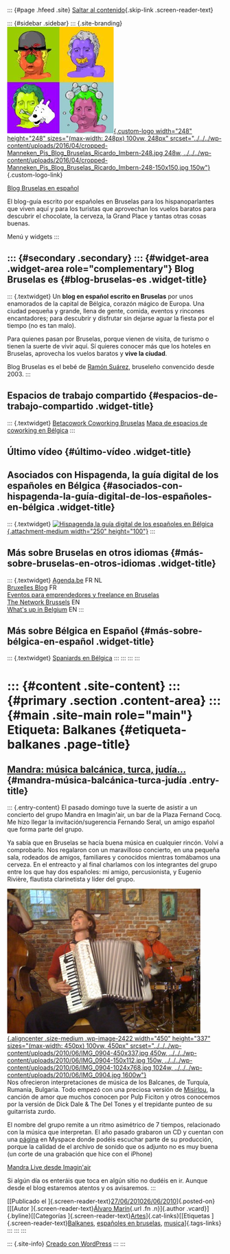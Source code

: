 ::: {#page .hfeed .site}
[Saltar al contenido](index.html#content){.skip-link
.screen-reader-text}

::: {#sidebar .sidebar}
::: {.site-branding}
[![](../../../wp-content/uploads/2016/04/cropped-Manneken_Pis_Blog_Bruselas_Ricardo_Imbern-248.jpg){.custom-logo
width="248" height="248" sizes="(max-width: 248px) 100vw, 248px"
srcset="../../../wp-content/uploads/2016/04/cropped-Manneken_Pis_Blog_Bruselas_Ricardo_Imbern-248.jpg 248w, ../../../wp-content/uploads/2016/04/cropped-Manneken_Pis_Blog_Bruselas_Ricardo_Imbern-248-150x150.jpg 150w"}](../../../index.html){.custom-logo-link}

[Blog Bruselas en español](../../../index.html)

El blog-guía escrito por españoles en Bruselas para los hispanoparlantes
que viven aquí y para los turistas que aprovechan los vuelos baratos
para descubrir el chocolate, la cerveza, la Grand Place y tantas otras
cosas buenas.

Menú y widgets
:::

::: {#secondary .secondary}
::: {#widget-area .widget-area role="complementary"}
Blog Bruselas es {#blog-bruselas-es .widget-title}
----------------

::: {.textwidget}
Un **blog en español escrito en Bruselas** por unos enamorados de la
capital de Bélgica, corazón mágico de Europa. Una ciudad pequeña y
grande, llena de gente, comida, eventos y rincones encantadores; para
descubrir y disfrutar sin dejarse aguar la fiesta por el tiempo (no es
tan malo).

Para quienes pasan por Bruselas, porque vienen de visita, de turismo o
tienen la suerte de vivir aquí. Sí quieres conocer más que los hoteles
en Bruselas, aprovecha los vuelos baratos y **vive la ciudad**.

Blog Bruselas es el bebé de [Ramón Suárez](http://www.ramonsuarez.com),
bruseleño convencido desde 2003.
:::

Espacios de trabajo compartido {#espacios-de-trabajo-compartido .widget-title}
------------------------------

::: {.textwidget}
[Betacowork Coworking Bruselas](http://www.betacowork.com) [Mapa de
espacios de coworking en Bélgica](http://coworkingbelgium.com)
:::

Último vídeo {#último-vídeo .widget-title}
------------

Asociados con Hispagenda, la guía digital de los españoles en Bélgica {#asociados-con-hispagenda-la-guía-digital-de-los-españoles-en-bélgica .widget-title}
---------------------------------------------------------------------

::: {.textwidget}
[![Hispagenda,la guía digital de los españoles en
Bélgica](../../../wp-content/uploads/2010/04/Hispagenda-250px.gif "Hispagenda, la guía digital de los españoles en Bélgica"){.attachment-medium
width="250" height="100"}](http://www.hispagenda.com)
:::

Más sobre Bruselas en otros idiomas {#más-sobre-bruselas-en-otros-idiomas .widget-title}
-----------------------------------

::: {.textwidget}
[Agenda.be](http://www.agenda.be) FR NL\
[Bruxelles Blog](http://www.bxlblog.be/) FR\
[Eventos para emprendedores y freelance en
Bruselas](http://www.betacowork.com/events/)\
[The Network
Brussels](http://groups.yahoo.com/group/TheNetworkBrussels/) EN\
[What\'s up in Belgium](http://www.whatsupin.be/) EN
:::

Más sobre Bélgica en Español {#más-sobre-bélgica-en-español .widget-title}
----------------------------

::: {.textwidget}
[Spaniards en Bélgica](http://www.spaniards.es/paises/belgica)
:::
:::
:::
:::

::: {#content .site-content}
::: {#primary .section .content-area}
::: {#main .site-main role="main"}
Etiqueta: Balkanes {#etiqueta-balkanes .page-title}
==================

[Mandra: música balcánica, turca, judía...](../../../index.html?p=2419) {#mandra-música-balcánica-turca-judía .entry-title}
-----------------------------------------------------------------------

::: {.entry-content}
El pasado domingo tuve la suerte de asistir a un concierto del grupo
Mandra en Imagin'air, un bar de la Plaza Fernand Cocq. Me hizo llegar la
invitación/sugerencia Fernando Seral, un amigo español que forma parte
del grupo.

Ya sabía que en Bruselas se hacía buena música en cualquier rincón.
Volví a comprobarlo. Nos regalaron con un maravilloso concierto, en una
pequeña sala, rodeados de amigos, familiares y conocidos mientras
tomábamos una cerveza. En el entreacto y al final charlamos con los
integrantes del grupo entre los que hay dos españoles: mi amigo,
percusionista, y Eugenio Rivière, flautista clarinetista y líder del
grupo.

[![](../../../wp-content/uploads/2010/06/IMG_0904-450x337.jpg){.aligncenter
.size-medium .wp-image-2422 width="450" height="337"
sizes="(max-width: 450px) 100vw, 450px"
srcset="../../../wp-content/uploads/2010/06/IMG_0904-450x337.jpg 450w, ../../../wp-content/uploads/2010/06/IMG_0904-150x112.jpg 150w, ../../../wp-content/uploads/2010/06/IMG_0904-1024x768.jpg 1024w, ../../../wp-content/uploads/2010/06/IMG_0904.jpg 1600w"}](http://www.blogbruselas.com/2010/06/mandra-musica-balcanica-turca-judia.html/img_0904)\
Nos ofrecieron interpretaciones de música de los Balcanes, de Turquía,
Rumania, Bulgaria. Todo empezó con una preciosa versión de
[Misirlou](http://tununcaserasbeatnik.blogspot.com/2007/06/grandes-momentos-musicales-del.html),
la canción de amor que muchos conocen por Pulp Ficiton y otros conocemos
por la versión de Dick Dale & The Del Tones y el trepidante punteo de su
guitarrista zurdo.

El nombre del grupo remite a un ritmo asimétrico de 7 tiempos,
relacionado con la música que interpretan. El año pasado grabaron un CD
y cuentan con una [página](http://www.myspace.com/mandramandra) en
Myspace donde podéis escuchar parte de su producción, porque la calidad
de el archivo de sonido que os adjunto no es muy buena (un corte de una
grabación que hice con el iPhone)

[Mandra Live desde
Imagin'air](http://www.blogbruselas.com/2010/06/mandra-musica-balcanica-turca-judia.html/conciertomandra_blog)

Si algún día os enteráis que toca en algún sitio no dudéis en ir. Aunque
desde el blog estaremos atentos y os avisaremos.
:::

[[Publicado el
]{.screen-reader-text}[27/06/201026/06/2010](../../../index.html?p=2419)]{.posted-on}[[[Autor
]{.screen-reader-text}[Álvaro Marín](../../../index.html?author=4){.url
.fn .n}]{.author .vcard}]{.byline}[[Categorías
]{.screen-reader-text}[Artes](../../category/artes/index.html)]{.cat-links}[[Etiquetas
]{.screen-reader-text}[Balkanes](index.html), [españoles en
bruselas](../espanoles-en-bruselas/index.html),
[musica](../musica/index.html)]{.tags-links}
:::
:::
:::

::: {.site-info}
[Creado con WordPress](https://es.wordpress.org/)
:::
:::

